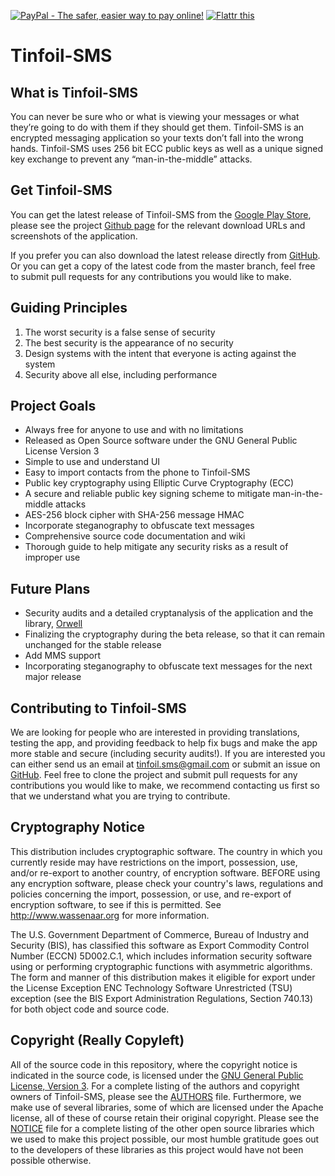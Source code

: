 <a href="https://www.paypal.com/cgi-bin/webscr?cmd=_s-xclick&hosted_button_id=QZP8ZHVFATTTY" target="_blank"><img src="https://www.paypalobjects.com/en_US/i/btn/btn_donate_SM.gif" name="submit" alt="PayPal - The safer, easier way to pay online!" title="PayPal - The safer, easier way to pay online!" border="0" /></a>
<a href="http://flattr.com/thing/1807230/Tinfoil-SMS-Texting-for-the-Paranoid" target="_blank"><img src="http://api.flattr.com/button/flattr-badge-large.png" alt="Flattr this" title="Flattr this" border="0" /></a> 

Tinfoil-SMS
========================================

## What is Tinfoil-SMS

You can never be sure who or what is viewing your messages or what they’re going 
to do with them if they should get them. Tinfoil-SMS is an encrypted messaging 
application so your texts don’t fall into the wrong hands. Tinfoil-SMS uses 256 
bit ECC public keys as well as a unique signed key exchange to prevent any 
“man-in-the-middle” attacks.


## Get Tinfoil-SMS

You can get the latest release of Tinfoil-SMS from the 
[Google Play Store](https://play.google.com/store/apps/details?id=com.tinfoil.sms), please see the project [Github page](http://tinfoilhat.github.io/tinfoil-sms/) for the relevant download URLs and screenshots of the application. 

If you prefer you can also download the latest release directly from  [GitHub](https://github.com/tinfoilhat/tinfoil-sms/releases). Or you can get a copy of the latest code from the master branch, feel free to submit pull requests for any contributions you would like to make.


## Guiding Principles

1. The worst security is a false sense of security
2. The best security is the appearance of no security
3. Design systems with the intent that everyone is acting against the system
4. Security above all else, including performance


## Project Goals

* Always free for anyone to use and with no limitations
* Released as Open Source software under the GNU General Public License Version 3
* Simple to use and understand UI
* Easy to import contacts from the phone to Tinfoil-SMS
* Public key cryptography using Elliptic Curve Cryptography (ECC)
* A secure and reliable public key signing scheme to mitigate man-in-the-middle attacks
* AES-256 block cipher with SHA-256 message HMAC
* Incorporate steganography to obfuscate text messages
* Comprehensive source code documentation and wiki
* Thorough guide to help mitigate any security risks as a result of improper use


## Future Plans

* Security audits and a detailed cryptanalysis of the application and the library, [Orwell](https://github.com/gnu-user/Orwell)
* Finalizing the cryptography during the beta release, so that it can remain unchanged for the stable release
* Add MMS support
* Incorporating steganography to obfuscate text messages for the next major release


## Contributing to Tinfoil-SMS

We are looking for people who are interested in providing translations, testing the app, and providing feedback to help fix bugs and make the app more stable and secure (including security audits!). If you are interested you can either send us an email at <a href="mailto:tinfoil.sms@gmail.com">tinfoil.sms@gmail.com</a> or submit an issue on <a href="https://github.com/tinfoilhat/tinfoil-sms/issues" target="_blank">GitHub</a>. Feel free to clone the project and submit pull requests for any contributions you would like to make, we recommend contacting us first so that we understand what you are trying to contribute.


## Cryptography Notice

This distribution includes cryptographic software. The country in which you
currently reside may have restrictions on the import, possession, use, and/or
re-export to another country, of encryption software. BEFORE using any
encryption software, please check your country's laws, regulations and policies
concerning the import, possession, or use, and re-export of encryption
software, to see if this is permitted. See http://www.wassenaar.org for more
information.

The U.S. Government Department of Commerce, Bureau of Industry and Security (BIS), 
has classified this software as Export Commodity Control Number (ECCN) 5D002.C.1, 
which includes information security software using or performing cryptographic 
functions with asymmetric algorithms. The form and manner of this distribution 
makes it eligible for export under the License Exception ENC Technology Software 
Unrestricted (TSU) exception (see the BIS Export Administration Regulations, 
Section 740.13) for both object code and source code.


## Copyright (Really Copyleft)

All of the source code in this repository, where the copyright notice is indicated in the source
code, is licensed under the [GNU General Public License, Version 3](http://www.gnu.org/licenses/gpl.html).
For a complete listing of the authors and copyright owners of Tinfoil-SMS, please see the [AUTHORS](AUTHORS) file.
Furthermore, we make use of several libraries, some of which are licensed under the Apache license, all of
these of course retain their original copyright. Please see the [NOTICE](NOTICE) file for a complete
listing of the other open source libraries which we used to make this project possible, our most humble gratitude
goes out to the developers of these libraries as this project would have not been possible otherwise.
